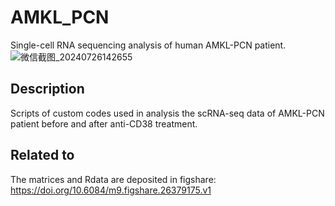 # AMKL_PCN
Single-cell RNA sequencing analysis of human AMKL-PCN patient.
![微信截图_20240726142655](https://github.com/user-attachments/assets/77b0cc66-9923-4712-80d1-005b998b06cc)


## Description
Scripts of custom codes used in analysis the scRNA-seq data of AMKL-PCN patient before and after anti-CD38 treatment.

## Related to
The matrices and Rdata are deposited in figshare: https://doi.org/10.6084/m9.figshare.26379175.v1

